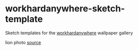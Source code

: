 # workhardanywhere-sketch-template

Sketch templates for the [workhardanywhere](http://workhardanywhere.com/wallpapers/) wallpaper gallery


lion photo [source](https://unsplash.com/search/lion?photo=nTfGYGPURFA)
